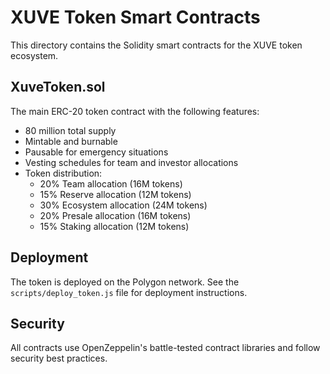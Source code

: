 # XUVE Token Smart Contracts

This directory contains the Solidity smart contracts for the XUVE token ecosystem.

## XuveToken.sol

The main ERC-20 token contract with the following features:
- 80 million total supply
- Mintable and burnable
- Pausable for emergency situations
- Vesting schedules for team and investor allocations
- Token distribution:
  - 20% Team allocation (16M tokens)
  - 15% Reserve allocation (12M tokens) 
  - 30% Ecosystem allocation (24M tokens)
  - 20% Presale allocation (16M tokens)
  - 15% Staking allocation (12M tokens)

## Deployment

The token is deployed on the Polygon network. See the `scripts/deploy_token.js` file for deployment instructions.

## Security

All contracts use OpenZeppelin's battle-tested contract libraries and follow security best practices.
